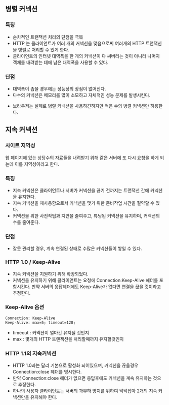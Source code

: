## 병렬 커넥션
### 특징
- 순차적인 트랜잭션 처리의 단점을 극복
- HTTP 는 클라이언트가 여러 개의 커넥션을 맺음으로써 여러개의 HTTP 트랜잭션을 병렬로 처리할 수 있게 한다.
- 클라이언트의 인터넷 대역폭을 한 개의 커넥션이 다 써버리는 것이 아니라 나머지 객체를 내려받는 데에 남은 대역폭을 사용할 수 있다.

### 단점
- 대역폭이 좁을 경우에는 성능상의 장점이 없어진다.
- 다수의 커넥션은 메모리를 많이 소모하고 자체적인 성능 문제를 발생시킨다.

* 브라우저는 실제로 병렬 커넥션을 사용하긴하지만 적은 수의 병렬 커넥션만 허용한다.

## 지속 커넥션
### 사이트 지역성
웹 페이지에 있는 상당수의 자료들을 내려받기 위해 같은 서버에 또 다시 요청을 하게 되는데 이를 지역성이라고 한다.

### 특징
- 지속 커넥션은 클라이언트나 서버가 커넥션을 끊기 전까지는 트랜잭션 간에 커넥션을 유지한다. 
- 지속 커넥션을 재사용함으로서 커넥션을 맺기 위한 준비작업 시간을 절약할 수 있다.
- 커넥션을 위한 사전작업과 지연을 줄여주고, 튜닝된 커넥션을 유지하며, 커넥션의 수를 줄여준다.

### 단점
- 잘못 관리할 경우, 계속 연결된 상태로 수많은 커넥션들이 쌓일 수 있다.

### HTTP 1.0 / Keep-Alive
- 지속 커넥션을 지원하기 위해 확장되었다.
- 커넥션을 유지하기 위해 클라이언트는 요청에 Connection:Keep-Alive 헤더를 포함시킨다. 만약 서버의 응답헤더에도 Keep-Alive가 없다면 연결을 끊을 것이라고 추정한다.

### Keep-Alive 옵션
```
Connection: Keep-Alive
Keep-Alive: max=5; timeout=120;
```
- timeout : 커넥션이 얼마간 유지될 것인지
- max : 몇개의 HTTP 트랜잭션을 처리할때까지 유지할것인지

### HTTP 1.1의 지속커넥션
- HTTP 1.0과는 달리 기본으로 활성화 되어있으며, 커넥션을 끊을경우 Connection:close 헤더를 명시한다.
- 만약 Connection:close 헤더가 없으면 응답후에도 커넥션을 계속 유지하는 것으로 추정한다.
- 하나의 사용자 클라이언트는 서버의 과부하 방지를 위하여 넉넉잡아 2개의 지속 커넥션만을 유지해야 한다.
